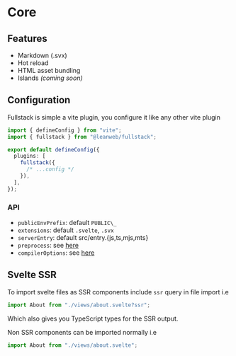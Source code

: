 # Core

## Features

- Markdown (.svx)
- Hot reload
- HTML asset bundling
- Islands *(coming soon)*

## Configuration

Fullstack is simple a vite plugin, you configure it like any other vite plugin

```ts
import { defineConfig } from "vite";
import { fullstack } from "@leanweb/fullstack";

export default defineConfig({
  plugins: [
    fullstack({
      /* ...config */
    }),
  ],
});
```

### API

- `publicEnvPrefix`: default `PUBLIC\_`
- `extensions`: default `.svelte`, `.svx`
- `serverEntry`: default src/entry.{js,ts,mjs,mts}
- `preprocess`: see [here](https://github.com/sveltejs/vite-plugin-svelte/blob/main/docs/config.md#preprocess)
- `compilerOptions`: see [here](https://github.com/sveltejs/vite-plugin-svelte/blob/main/docs/config.md#compileroptions)

## Svelte SSR

To import svelte files as SSR components include `ssr` query in file import i.e

```ts
import About from "./views/about.svelte?ssr";
```

Which also gives you TypeScript types for the SSR output.

Non SSR components can be imported normally i.e

```ts
import About from "./views/about.svelte";
```
